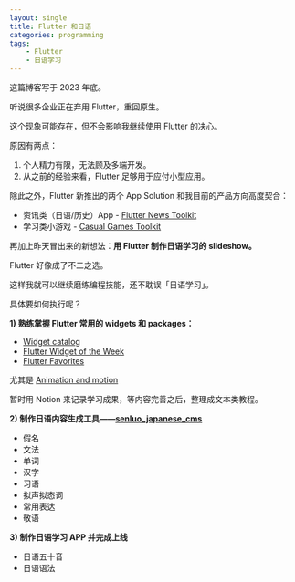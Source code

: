 ```yaml
---
layout: single
title: Flutter 和日语
categories: programming
tags:
    - Flutter
    - 日语学习
---
```


这篇博客写于 2023 年底。

听说很多企业正在弃用 Flutter，重回原生。

这个现象可能存在，但不会影响我继续使用 Flutter 的决心。

原因有两点：

1. 个人精力有限，无法顾及多端开发。
2. 从之前的经验来看，Flutter 足够用于应付小型应用。

除此之外，Flutter 新推出的两个 App Solution 和我目前的产品方向高度契合：

- 资讯类（日语/历史）App - [Flutter News Toolkit](https://docs.flutter.dev/resources/news-toolkit)
- 学习类小游戏 - [Casual Games Toolkit](https://docs.flutter.dev/resources/games-toolkit)

再加上昨天冒出来的新想法：**用 Flutter 制作日语学习的 slideshow。**

Flutter 好像成了不二之选。

这样我就可以继续磨练编程技能，还不耽误「日语学习」。

具体要如何执行呢？

**1) 熟练掌握 Flutter 常用的 widgets 和 packages：**

- [Widget catalog](https://docs.flutter.dev/ui/widgets)
- [Flutter Widget of the Week](https://www.youtube.com/playlist?list=PLjxrf2q8roU23XGwz3Km7sQZFTdB996iG)
- [Flutter Favorites](https://pub.dev/packages?q=is%3Aflutter-favorite)

尤其是 [Animation and motion](https://docs.flutter.dev/ui/widgets/animation)

暂时用 Notion 来记录学习成果，等内容完善之后，整理成文本类教程。

**2) 制作日语内容生成工具——[senluo_japanese_cms](https://github.com/Hefengcloud/senluo_japanese_cms)**

- 假名
- 文法
- 单词
- 汉字
- 习语
- 拟声拟态词
- 常用表达
- 敬语

**3) 制作日语学习 APP 并完成上线**

- 日语五十音
- 日语语法
